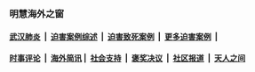 
### 明慧海外之窗

####  [武汉肺炎](indexes/365.md?t=04080101) &nbsp;|&nbsp;  [迫害案例综述](indexes/328.md?t=04080101) &nbsp;|&nbsp; [迫害致死案例](indexes/277.md?t=04080101)  &nbsp;|&nbsp; [更多迫害案例](indexes/81.md?t=04080101)  &nbsp;|&nbsp; 
####  [时事评论](indexes/19.md?t=04080101) &nbsp;|&nbsp; [海外简讯](indexes/245.md?t=04080101)&nbsp;|&nbsp;  [社会支持](indexes/140.md?t=04080101) &nbsp;|&nbsp; [褒奖决议](indexes/282.md?t=04080101) &nbsp;|&nbsp; [社区报道](indexes/91.md?t=04080101)  &nbsp;|&nbsp; [天人之间](indexes/78.md?t=04080101) 

